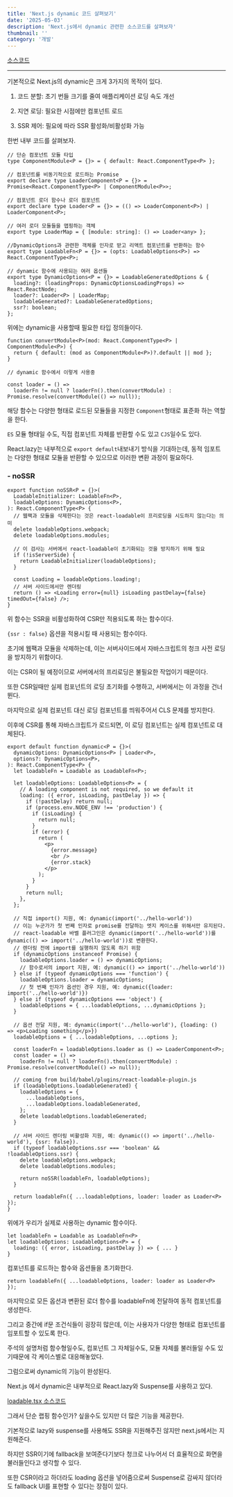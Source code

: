 ```yaml
---
title: 'Next.js dynamic 코드 살펴보기'
date: '2025-05-03'
description: 'Next.js에서 dynamic 관련한 소스코드를 살펴보자'
thumbnail: ''
category: '개발'
---
```


[소스코드](https://github.com/vercel/next.js/blob/canary/packages/next/src/shared/lib/dynamic.tsx)

---

기본적으로 Next.js의 dynamic은 크게 3가지의 목적이 있다.

1. 코드 분할: 초기 번들 크기를 줄여 애플리케이션 로딩 속도 개선

2. 지연 로딩: 필요한 시점에만 컴포넌트 로드

3. SSR 제어: 필요에 따라 SSR 활성화/비활성화 가능

한번 내부 코드를 살펴보자.

```tsx
// 단순 컴포넌트 모듈 타입
type ComponentModule<P = {}> = { default: React.ComponentType<P> };
```

```tsx
// 컴포넌트를 비동기적으로 로드하는 Promise
export declare type LoaderComponent<P = {}> = Promise<React.ComponentType<P> | ComponentModule<P>>;
```

```tsx
// 컴포넌트 로더 함수나 로더 컴포넌트
export declare type Loader<P = {}> = (() => LoaderComponent<P>) | LoaderComponent<P>;
```

```tsx
// 여러 로더 모듈들을 맵핑하는 객체
export type LoaderMap = { [module: string]: () => Loader<any> };
```

```tsx
//DynamicOptions과 관련한 객체를 인자로 받고 리액트 컴포넌트를 반환하는 함수
export type LoadableFn<P = {}> = (opts: LoadableOptions<P>) => React.ComponentType<P>;
```

```tsx
// dynamic 함수에 사용되는 여러 옵션들
export type DynamicOptions<P = {}> = LoadableGeneratedOptions & {
  loading?: (loadingProps: DynamicOptionsLoadingProps) => React.ReactNode;
  loader?: Loader<P> | LoaderMap;
  loadableGenerated?: LoadableGeneratedOptions;
  ssr?: boolean;
};
```

위에는 dynamic을 사용할때 필요한 타입 정의들이다.

```tsx
function convertModule<P>(mod: React.ComponentType<P> | ComponentModule<P>) {
  return { default: (mod as ComponentModule<P>)?.default || mod };
}

// dynamic 함수에서 이렇게 사용중

const loader = () =>
  loaderFn != null ? loaderFn().then(convertModule) : Promise.resolve(convertModule(() => null));
```

해당 함수는 다양한 형태로 로드된 모듈들을 지정한 `Component`형태로 표준화 하는 역할을 한다.

`ES` 모듈 형태일 수도, 직접 컴포넌트 자체를 반환할 수도 있고 `CJS`일수도 있다.

React.lazy는 내부적으로 `export default`내보내기 방식을 기대하는데, 동적 임포트는 다양한 형태로 모듈을 반환할 수 있으므로 이러한 변환 과정이 필요하다.

### - noSSR

```tsx
export function noSSR<P = {}>(
  LoadableInitializer: LoadableFn<P>,
  loadableOptions: DynamicOptions<P>,
): React.ComponentType<P> {
  // 웹팩과 모듈을 삭제한다는 것은 react-loadable이 프리로딩을 시도하지 않는다는 의미
  delete loadableOptions.webpack;
  delete loadableOptions.modules;

  // 이 검사는 서버에서 react-loadable이 초기화되는 것을 방지하기 위해 필요
  if (!isServerSide) {
    return LoadableInitializer(loadableOptions);
  }

  const Loading = loadableOptions.loading!;
  // 서버 사이드에서만 렌더링
  return () => <Loading error={null} isLoading pastDelay={false} timedOut={false} />;
}
```

위 함수는 SSR을 비활성화하여 CSR만 적용되도록 하는 함수이다.

`{ssr : false}` 옵션을 적용시킬 때 사용되는 함수이다.

초기에 웹팩과 모듈을 삭제하는데, 이는 서버사이드에서 자바스크립트의 청크 사전 로딩을 방지하기 위함이다.

이는 CSR이 될 예정이므로 서버에서의 프리로딩은 불필요한 작업이기 때문이다.

또한 CSR일때만 실제 컴포넌트의 로딩 초기화를 수행하고, 서버에서는 이 과정을 건너뛴다.

마지막으로 실제 컴포넌트 대신 로딩 컴포넌트를 띄워주어서 CLS 문제를 방지한다.

이후에 CSR를 통해 자바스크립트가 로드되면, 이 로딩 컴포넌트는 실제 컴포넌트로 대체된다.

```tsx
export default function dynamic<P = {}>(
  dynamicOptions: DynamicOptions<P> | Loader<P>,
  options?: DynamicOptions<P>,
): React.ComponentType<P> {
  let loadableFn = Loadable as LoadableFn<P>;

  let loadableOptions: LoadableOptions<P> = {
    // A loading component is not required, so we default it
    loading: ({ error, isLoading, pastDelay }) => {
      if (!pastDelay) return null;
      if (process.env.NODE_ENV !== 'production') {
        if (isLoading) {
          return null;
        }
        if (error) {
          return (
            <p>
              {error.message}
              <br />
              {error.stack}
            </p>
          );
        }
      }
      return null;
    },
  };

  // 직접 import() 지원, 예: dynamic(import('../hello-world'))
  // 이는 누군가가 첫 번째 인자로 promise를 전달하는 엣지 케이스를 위해서만 유지된다.
  // react-loadable 바벨 플러그인은 dynamic(import('../hello-world'))를 dynamic(() => import('../hello-world'))로 변환한다.
  // 렌더링 전에 import를 실행하지 않도록 하기 위함
  if (dynamicOptions instanceof Promise) {
    loadableOptions.loader = () => dynamicOptions;
    // 함수로서의 import 지원, 예: dynamic(() => import('../hello-world'))
  } else if (typeof dynamicOptions === 'function') {
    loadableOptions.loader = dynamicOptions;
    // 첫 번째 인자가 옵션인 경우 지원, 예: dynamic({loader: import('../hello-world')})
  } else if (typeof dynamicOptions === 'object') {
    loadableOptions = { ...loadableOptions, ...dynamicOptions };
  }

  // 옵션 전달 지원, 예: dynamic(import('../hello-world'), {loading: () => <p>Loading something</p>})
  loadableOptions = { ...loadableOptions, ...options };

  const loaderFn = loadableOptions.loader as () => LoaderComponent<P>;
  const loader = () =>
    loaderFn != null ? loaderFn().then(convertModule) : Promise.resolve(convertModule(() => null));

  // coming from build/babel/plugins/react-loadable-plugin.js
  if (loadableOptions.loadableGenerated) {
    loadableOptions = {
      ...loadableOptions,
      ...loadableOptions.loadableGenerated,
    };
    delete loadableOptions.loadableGenerated;
  }

  // 서버 사이드 렌더링 비활성화 지원, 예: dynamic(() => import('../hello-world'), {ssr: false}).
  if (typeof loadableOptions.ssr === 'boolean' && !loadableOptions.ssr) {
    delete loadableOptions.webpack;
    delete loadableOptions.modules;

    return noSSR(loadableFn, loadableOptions);
  }

  return loadableFn({ ...loadableOptions, loader: loader as Loader<P> });
}
```

위에가 우리가 실제로 사용하는 dynamic 함수이다.

```tsx
let loadableFn = Loadable as LoadableFn<P>
let loadableOptions: LoadableOptions<P> = {
  loading: ({ error, isLoading, pastDelay }) => { ... }
}
```

컴포넌트를 로드하는 함수와 옵션들을 초기화한다.

```tsx
return loadableFn({ ...loadableOptions, loader: loader as Loader<P> });
```

마지막으로 모든 옵션과 변환된 로더 함수를 loadableFn에 전달하여 동적 컴포넌트를 생성한다.

그리고 중간에 if문 조건식들이 굉장히 많은데, 이는 사용자가 다양한 형태로 컴포넌트를 임포트할 수 있도록 한다.

주석의 설명처럼 함수형일수도, 컴포넌트 그 자체일수도, 모듈 자체를 불러들일 수도 있기때문에 각 케이스별로 대응해놓았다.

그럼으로써 dynamic의 기능이 완성된다.

Next.js 에서 dynamic은 내부적으로 React.lazy와 Suspense를 사용하고 있다.

[loadable.tsx 소스코드](https://github.com/vercel/next.js/blob/canary/packages/next/src/shared/lib/lazy-dynamic/loadable.tsx)

그래서 단순 랩핑 함수인가? 싶을수도 있지만 더 많은 기능을 제공한다.

기본적으로 lazy와 suspense를 사용해도 SSR을 지원해주진 않지만 next.js에서는 지원해준다.

하지만 SSR이기에 fallback을 보여준다기보다 청크로 나누어서 더 효율적으로 화면을 불러들인다고 생각할 수 있다.

또한 CSR이라고 하더라도 loading 옵션을 넣어줌으로써 Suspense로 감싸지 않더라도 fallback UI를 표현할 수 있다는 장점이 있다.
